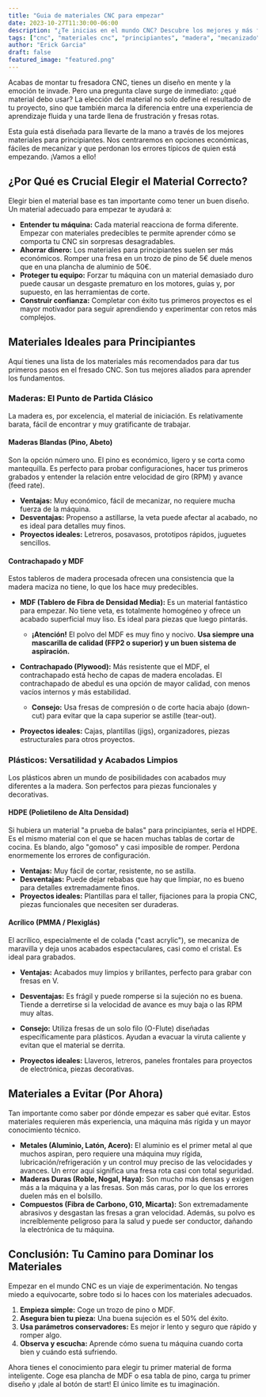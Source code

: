 ```yaml
---
title: "Guia de materiales CNC para empezar"
date: 2023-10-27T11:30:00-06:00
description: "¿Te inicias en el mundo CNC? Descubre los mejores y más fáciles materiales para tus primeros proyectos, desde maderas blandas hasta plásticos sencillos."
tags: ["cnc", "materiales cnc", "principiantes", "madera", "mecanizado"]
author: "Erick Garcia"
draft: false
featured_image: "featured.png"
---
```


Acabas de montar tu fresadora CNC, tienes un diseño en mente y la emoción te invade. Pero una pregunta clave surge de inmediato: ¿qué material debo usar? La elección del material no solo define el resultado de tu proyecto, sino que también marca la diferencia entre una experiencia de aprendizaje fluida y una tarde llena de frustración y fresas rotas.

Esta guía está diseñada para llevarte de la mano a través de los mejores materiales para principiantes. Nos centraremos en opciones económicas, fáciles de mecanizar y que perdonan los errores típicos de quien está empezando. ¡Vamos a ello!

## ¿Por Qué es Crucial Elegir el Material Correcto?

Elegir bien el material base es tan importante como tener un buen diseño. Un material adecuado para empezar te ayudará a:

*   **Entender tu máquina:** Cada material reacciona de forma diferente. Empezar con materiales predecibles te permite aprender cómo se comporta tu CNC sin sorpresas desagradables.
*   **Ahorrar dinero:** Los materiales para principiantes suelen ser más económicos. Romper una fresa en un trozo de pino de 5€ duele menos que en una plancha de aluminio de 50€.
*   **Proteger tu equipo:** Forzar tu máquina con un material demasiado duro puede causar un desgaste prematuro en los motores, guías y, por supuesto, en las herramientas de corte.
*   **Construir confianza:** Completar con éxito tus primeros proyectos es el mayor motivador para seguir aprendiendo y experimentar con retos más complejos.

## Materiales Ideales para Principiantes

Aquí tienes una lista de los materiales más recomendados para dar tus primeros pasos en el fresado CNC. Son tus mejores aliados para aprender los fundamentos.

### Maderas: El Punto de Partida Clásico

La madera es, por excelencia, el material de iniciación. Es relativamente barata, fácil de encontrar y muy gratificante de trabajar.

#### Maderas Blandas (Pino, Abeto)

Son la opción número uno. El pino es económico, ligero y se corta como mantequilla. Es perfecto para probar configuraciones, hacer tus primeros grabados y entender la relación entre velocidad de giro (RPM) y avance (feed rate).

*   **Ventajas:** Muy económico, fácil de mecanizar, no requiere mucha fuerza de la máquina.
*   **Desventajas:** Propenso a astillarse, la veta puede afectar al acabado, no es ideal para detalles muy finos.
*   **Proyectos ideales:** Letreros, posavasos, prototipos rápidos, juguetes sencillos.

#### Contrachapado y MDF

Estos tableros de madera procesada ofrecen una consistencia que la madera maciza no tiene, lo que los hace muy predecibles.

*   **MDF (Tablero de Fibra de Densidad Media):** Es un material fantástico para empezar. No tiene veta, es totalmente homogéneo y ofrece un acabado superficial muy liso. Es ideal para piezas que luego pintarás.
    *   **¡Atención!** El polvo del MDF es muy fino y nocivo. **Usa siempre una mascarilla de calidad (FFP2 o superior) y un buen sistema de aspiración.**
*   **Contrachapado (Plywood):** Más resistente que el MDF, el contrachapado está hecho de capas de madera encoladas. El contrachapado de abedul es una opción de mayor calidad, con menos vacíos internos y más estabilidad.
    *   **Consejo:** Usa fresas de compresión o de corte hacia abajo (down-cut) para evitar que la capa superior se astille (tear-out).

*   **Proyectos ideales:** Cajas, plantillas (jigs), organizadores, piezas estructurales para otros proyectos.

### Plásticos: Versatilidad y Acabados Limpios

Los plásticos abren un mundo de posibilidades con acabados muy diferentes a la madera. Son perfectos para piezas funcionales y decorativas.

#### HDPE (Polietileno de Alta Densidad)

Si hubiera un material "a prueba de balas" para principiantes, sería el HDPE. Es el mismo material con el que se hacen muchas tablas de cortar de cocina. Es blando, algo "gomoso" y casi imposible de romper. Perdona enormemente los errores de configuración.

*   **Ventajas:** Muy fácil de cortar, resistente, no se astilla.
*   **Desventajas:** Puede dejar rebabas que hay que limpiar, no es bueno para detalles extremadamente finos.
*   **Proyectos ideales:** Plantillas para el taller, fijaciones para la propia CNC, piezas funcionales que necesiten ser duraderas.

#### Acrílico (PMMA / Plexiglás)

El acrílico, especialmente el de colada ("cast acrylic"), se mecaniza de maravilla y deja unos acabados espectaculares, casi como el cristal. Es ideal para grabados.

*   **Ventajas:** Acabados muy limpios y brillantes, perfecto para grabar con fresas en V.
*   **Desventajas:** Es frágil y puede romperse si la sujeción no es buena. Tiende a derretirse si la velocidad de avance es muy baja o las RPM muy altas.
*   **Consejo:** Utiliza fresas de un solo filo (O-Flute) diseñadas específicamente para plásticos. Ayudan a evacuar la viruta caliente y evitan que el material se derrita.

*   **Proyectos ideales:** Llaveros, letreros, paneles frontales para proyectos de electrónica, piezas decorativas.

## Materiales a Evitar (Por Ahora)

Tan importante como saber por dónde empezar es saber qué evitar. Estos materiales requieren más experiencia, una máquina más rígida y un mayor conocimiento técnico.

*   **Metales (Aluminio, Latón, Acero):** El aluminio es el primer metal al que muchos aspiran, pero requiere una máquina muy rígida, lubricación/refrigeración y un control muy preciso de las velocidades y avances. Un error aquí significa una fresa rota casi con total seguridad.
*   **Maderas Duras (Roble, Nogal, Haya):** Son mucho más densas y exigen más a la máquina y a las fresas. Son más caras, por lo que los errores duelen más en el bolsillo.
*   **Compuestos (Fibra de Carbono, G10, Micarta):** Son extremadamente abrasivos y desgastan las fresas a gran velocidad. Además, su polvo es increíblemente peligroso para la salud y puede ser conductor, dañando la electrónica de tu máquina.

## Conclusión: Tu Camino para Dominar los Materiales

Empezar en el mundo CNC es un viaje de experimentación. No tengas miedo a equivocarte, sobre todo si lo haces con los materiales adecuados.

1.  **Empieza simple:** Coge un trozo de pino o MDF.
2.  **Asegura bien tu pieza:** Una buena sujeción es el 50% del éxito.
3.  **Usa parámetros conservadores:** Es mejor ir lento y seguro que rápido y romper algo.
4.  **Observa y escucha:** Aprende cómo suena tu máquina cuando corta bien y cuándo está sufriendo.

Ahora tienes el conocimiento para elegir tu primer material de forma inteligente. Coge esa plancha de MDF o esa tabla de pino, carga tu primer diseño y ¡dale al botón de start! El único límite es tu imaginación.
